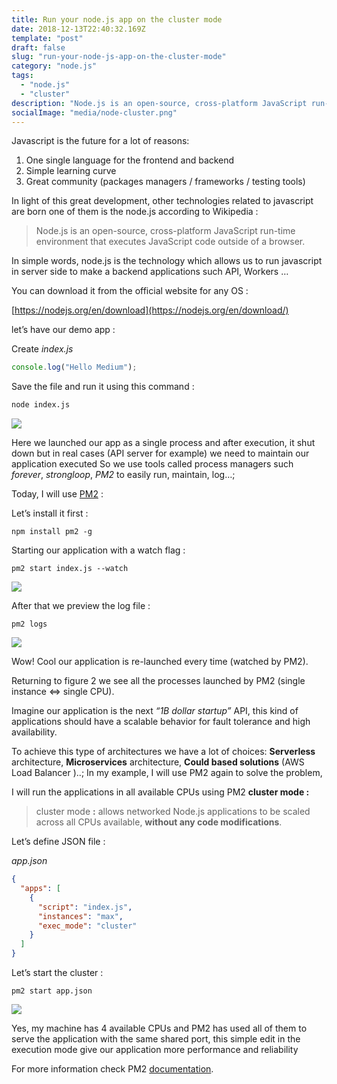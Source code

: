 ```yaml
---
title: Run your node.js app on the cluster mode
date: 2018-12-13T22:40:32.169Z
template: "post"
draft: false
slug: "run-your-node-js-app-on-the-cluster-mode"
category: "node.js"
tags:
  - "node.js"
  - "cluster"
description: "Node.js is an open-source, cross-platform JavaScript run-time environment that executes JavaScript code outside of a browser..."
socialImage: "media/node-cluster.png"
---
```


Javascript is the future for a lot of reasons:

1.  One single language for the frontend and backend
2.  Simple learning curve
3.  Great community (packages managers / frameworks / testing tools)

In light of this great development, other technologies related to javascript are born one of them is the node.js according to Wikipedia :

> Node.js is an open-source, cross-platform JavaScript run-time environment that executes JavaScript code outside of a browser.

In simple words, node.js is the technology which allows us to run javascript in server side to make a backend applications such API, Workers …

You can download it from the official website for any OS :

[https://nodejs.org/en/download](https://nodejs.org/en/download/)

let’s have our demo app :

Create _index.js_

```js
console.log("Hello Medium");
```

Save the file and run it using this command :

```sh
node index.js
```

![](media/1_eUuXPB_SYI0qRDRsiyczBw.png)

Here we launched our app as a single process and after execution, it shut down but in real cases (API server for example) we need to maintain our application executed So we use tools called process managers such _forever_, _strongloop_, _PM2_ to easily run, maintain, log…;

Today, I will use [PM2](http://pm2.keymetrics.io/) :

Let’s install it first :

```
npm install pm2 -g
```

Starting our application with a watch flag :

```
pm2 start index.js --watch
```

![](media/1_zak8W2ZYSuf-wQjfp15aOw.png)

After that we preview the log file :

```
pm2 logs
```

![](media/1_Xjo9MJ2AWUiEYIdzsTKTYQ.png)

Wow! Cool our application is re-launched every time (watched by PM2).

Returning to figure 2 we see all the processes launched by PM2 (single instance <=> single CPU).

Imagine our application is the next _“1B dollar startup”_ API, this kind of applications should have a scalable behavior for fault tolerance and high availability.

To achieve this type of architectures we have a lot of choices: **Serverless** architecture, **Microservices** architecture, **Could based solutions** (AWS Load Balancer )..; In my example, I will use PM2 again to solve the problem,

I will run the applications in all available CPUs using PM2 **cluster mode :**

> cluster mode **:** allows networked Node.js applications to be scaled across all CPUs available, **without any code modifications**.

Let’s define JSON file :

_app.json_

```json
{
  "apps": [
    {
      "script": "index.js",
      "instances": "max",
      "exec_mode": "cluster"
    }
  ]
}
```

Let’s start the cluster :

```
pm2 start app.json

```

![](media/1_YGBhlZ5OlsIoCtMfUM4cxg.png)

Yes, my machine has 4 available CPUs and PM2 has used all of them to serve the application with the same shared port, this simple edit in the execution mode give our application more performance and reliability

For more information check PM2 [documentation](http://pm2.keymetrics.io/docs/usage/cluster-mode/#cluster-mode).
